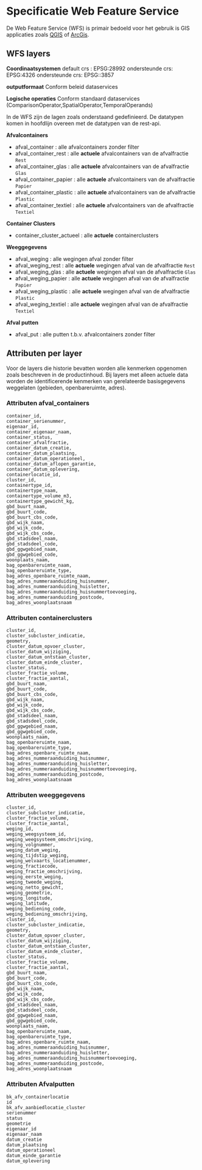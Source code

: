 # Specificatie Web Feature Service

De Web Feature Service (WFS) is primair bedoeld voor het gebruik is GIS applicaties zoals [QGIS](https://www.qgis.org/en/site/) of [ArcGis](https://www.esri.com/en-us/arcgis/products/arcgis-pro/overview).

## WFS layers

**Coordinaatsystemen**
default crs     :  EPSG:28992
ondersteunde crs:  EPSG:4326
ondersteunde crs:  EPSG::3857

**outputformaat**
Conform beleid dataservices

**Logische operaties**
Conform standaard dataservices (ComparisonOperator,SpatialOperator,TemporalOperands)

In de WFS zijn de lagen  zoals onderstaand gedefinieerd. De datatypen komen in hoofdlijn overeen met de datatypen van de rest-api.

**Afvalcontainers**
 - afval_container : alle afvalcontainers zonder filter
 - afval_container_rest : alle __actuele__ afvalcontainers van de afvalfractie `Rest`
 - afval_container_glas : alle __actuele__ afvalcontainers van de afvalfractie `Glas`
 - afval_container_papier : alle __actuele__ afvalcontainers van de afvalfractie `Papier`
 - afval_container_plastic : alle __actuele__ afvalcontainers van de afvalfractie `Plastic`
 - afval_container_textiel : alle __actuele__ afvalcontainers van de afvalfractie `Textiel`

**Container Clusters**
 - container_cluster_actueel : alle __actuele__ containerclusters


**Weeggegevens**
 - afval_weging : alle wegingen afval zonder filter
 - afval_weging_rest : alle __actuele__ wegingen afval van de afvalfractie `Rest`
 - afval_weging_glas : alle __actuele__ wegingen afval van de afvalfractie `Glas`
 - afval_weging_papier : alle __actuele__ wegingen afval van de afvalfractie `Papier`
 - afval_weging_plastic : alle __actuele__ wegingen afval van de afvalfractie `Plastic`
 - afval_weging_textiel : alle __actuele__ wegingen afval van de afvalfractie `Textiel`

**Afval putten**
 - afval_put : alle putten t.b.v. afvalcontainers zonder filter


## Attributen per layer
Voor de layers die historie bevatten worden alle kenmerken opgenomen zoals beschreven in de productinhoud. Bij layers met alleen actuele data worden de identificerende kenmerken van gerelateerde basisgegevens weggelaten (gebieden, openbareruimte, adres).

### Attributen afval_containers
	container_id,
	container_serienummer,
	eigenaar_id,
	container_eigenaar_naam,
	container_status,
	container_afvalfractie,
	container_datum_creatie,
	container_datum_plaatsing,
	container_datum_operationeel,
	container_datum_aflopen_garantie,
	container_datum_oplevering,
	containerlocatie_id,
	cluster_id,
	containertype_id,
	containertype_naam,
	containertype_volume_m3,
	containertype_gewicht_kg,
	gbd_buurt_naam,
	gbd_buurt_code,
	gbd_buurt_cbs_code,
	gbd_wijk_naam,
	gbd_wijk_code,
	gbd_wijk_cbs_code,
	gbd_stadsdeel_naam,
	gbd_stadsdeel_code,
	gbd_ggwgebied_naam,
	gbd_ggwgebied_code,
	woonplaats_naam,
	bag_openbareruimte_naam,
	bag_openbareruimte_type,
	bag_adres_openbare_ruimte_naam,
	bag_adres_nummeraanduiding_huisnummer,
	bag_adres_nummeraanduiding_huisletter,
	bag_adres_nummeraanduiding_huisnummertoevoeging,
	bag_adres_nummeraanduiding_postcode,
	bag_adres_woonplaatsnaam

### Attributen containerclusters

	cluster_id,
	cluster_subcluster_indicatie,
	geometry,
	cluster_datum_opvoer_cluster,
	cluster_datum_wijziging,
	cluster_datum_ontstaan_cluster,
	cluster_datum_einde_cluster,
	cluster_status,
	cluster_fractie_volume,
	cluster_fractie_aantal,
	gbd_buurt_naam,
	gbd_buurt_code,
	gbd_buurt_cbs_code,
	gbd_wijk_naam,
	gbd_wijk_code,
	gbd_wijk_cbs_code,
	gbd_stadsdeel_naam,
	gbd_stadsdeel_code,
	gbd_ggwgebied_naam,
	gbd_ggwgebied_code,
	woonplaats_naam,
	bag_openbareruimte_naam,
	bag_openbareruimte_type,
	bag_adres_openbare_ruimte_naam,
	bag_adres_nummeraanduiding_huisnummer,
	bag_adres_nummeraanduiding_huisletter,
	bag_adres_nummeraanduiding_huisnummertoevoeging,
	bag_adres_nummeraanduiding_postcode,
	bag_adres_woonplaatsnaam

### Attributen weeggegevens
	cluster_id,
	cluster_subcluster_indicatie,
	cluster_fractie_volume,
	cluster_fractie_aantal,
	weging_id,
	weging_weegsysteem_id,
	weging_weegsysteem_omschrijving,
	weging_volgnummer,
	weging_datum_weging,
	weging_tijdstip_weging,
	weging_welvaarts_locatienummer,
	weging_fractiecode,
	weging_fractie_omschrijving,
	weging_eerste_weging,
	weging_tweede_weging,
	weging_netto_gewicht,
	weging_geometrie,
	weging_longitude,
	weging_latitude,
	weging_bediening_code,
	weging_bediening_omschrijving,
	cluster_id,
	cluster_subcluster_indicatie,
	geometry,
	cluster_datum_opvoer_cluster,
	cluster_datum_wijziging,
	cluster_datum_ontstaan_cluster,
	cluster_datum_einde_cluster,
	cluster_status,
	cluster_fractie_volume,
	cluster_fractie_aantal,
	gbd_buurt_naam,
	gbd_buurt_code,
	gbd_buurt_cbs_code,
	gbd_wijk_naam,
	gbd_wijk_code,
	gbd_wijk_cbs_code,
	gbd_stadsdeel_naam,
	gbd_stadsdeel_code,
	gbd_ggwgebied_naam,
	gbd_ggwgebied_code,
	woonplaats_naam,
	bag_openbareruimte_naam,
	bag_openbareruimte_type,
	bag_adres_openbare_ruimte_naam,
	bag_adres_nummeraanduiding_huisnummer,
	bag_adres_nummeraanduiding_huisletter,
	bag_adres_nummeraanduiding_huisnummertoevoeging,
	bag_adres_nummeraanduiding_postcode,
	bag_adres_woonplaatsnaam

### Attributen Afvalputten

	bk_afv_containerlocatie
	id
	bk_afv_aanbiedlocatie_cluster
	serienummer
	status
	geometrie
	eigenaar_id
	eigenaar_naam
	datum_creatie
	datum_plaatsing
	datum_operationeel
	datum_einde_garantie
	datum_oplevering
